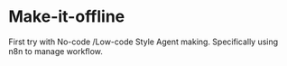 # Make-it-offline
First try with No-code /Low-code Style Agent making. Specifically using n8n to manage workflow.
